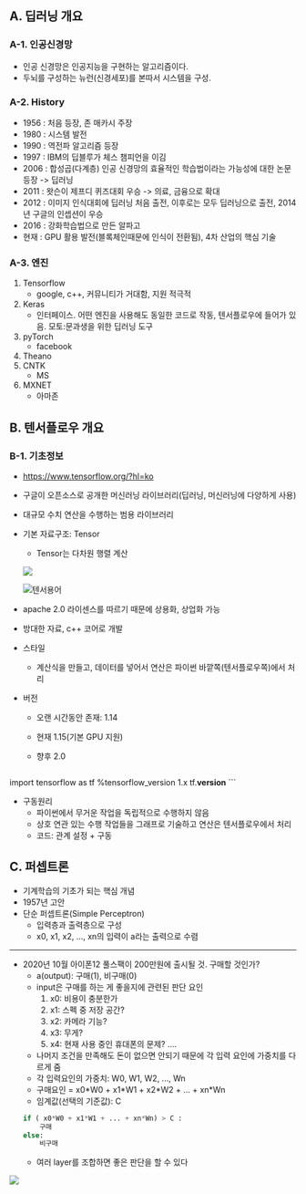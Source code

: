 ## A. 딥러닝 개요

### A-1. 인공신경망

- 인공 신경망은 인공지능을 구현하는 알고리즘이다.
- 두뇌를 구성하는 뉴런(신경세포)를 본따서 시스템을 구성.



### A-2. History
- 1956 : 처음 등장, 존 매카시 주장
- 1980 : 시스템 발전
- 1990 : 역전파 알고리즘 등장
- 1997 : IBM의 딥블루가 체스 챔피언을 이김
- 2006 : 합성곱(다계층) 인공 신경망의 효율적인 학습법이라는 가능성에 대한 논문 등장 -> 딥러닝
- 2011 : 왓슨이 제프디 퀴즈대회 우승 -> 의료, 금융으로 확대
- 2012 : 이미지 인식대회에 딥러닝 처음 출전, 이후로는 모두 딥러닝으로 출전, 2014년 구글의 인셉션이 우승
- 2016 : 강화학습법으로 만든 알파고
- 현재 : GPU 활용 발전(블록체인때문에 인식이 전환됨), 4차 산업의 핵심 기술



### A-3. 엔진
1. Tensorflow
   - google, c++, 커뮤니티가 거대함, 지원 적극적
2. Keras
   - 인터페이스. 어떤 엔진을 사용해도 동일한 코드로 작동, 텐서플로우에 들어가 있음. 모토:문과생을 위한 딥러닝 도구
3. pyTorch
   - facebook
4. Theano
5. CNTK
   - MS
6. MXNET
   - 아마존



## B. 텐서플로우 개요

### B-1. 기초정보
- https://www.tensorflow.org/?hl=ko
- 구글이 오픈소스로 공개한 머신러닝 라이브러리(딥러닝, 머신러닝에 다양하게 사용)
- 대규모 수치 연산을 수행하는 범용 라이브러리
- 기본 자료구조: Tensor
  - Tensor는 다차원 행렬 계산
  
  ![](C:\Users\admin\Documents\GitHub\pengsoo\dl\data\8.tensor.jpeg)
  
  ![텐서용어](C:\Users\admin\Documents\GitHub\pengsoo\dl\data\텐서용어.png)
- apache 2.0 라이센스를 따르기 때문에 상용화, 상업화 가능
- 방대한 자료, c++ 코어로 개발
- 스타일
  
  - 계산식을 만들고, 데이터를 넣어서 연산은 파이썬 바깥쪽(텐서플로우쪽)에서 처리
- 버전
  - 오랜 시간동안 존재: 1.14
  - 현재 1.15(기본 GPU 지원)
  - 향후 2.0

    ```python
import tensorflow as tf
%tensorflow_version 1.x
tf.__version__
    ```
- 구동원리
  - 파이썬에서 무거운 작업을 독립적으로 수행하지 않음
  - 상호 연관 있는 수행 작업들을 그래프로 기술하고 연산은 텐서플로우에서 처리
  - 코드: 관계 설정 + 구동



## C. 퍼셉트론

- 기계학습의 기초가 되는 핵심 개념
- 1957년 고안
- 단순 퍼셉트론(Simple Perceptron)
  - 입력층과 출력층으로 구성
  - x0, x1, x2, ..., xn의 입력이 a라는 출력으로 수렴

---
- 2020년 10월 아이폰12 풀스팩이 200만원에 출시될 것. 구매할 것인가?
  - a(output): 구매(1), 비구매(0)
  - input은 구매를 하는 게 좋을지에 관련된 판단 요인
    1. x0: 비용이 충분한가
    2. x1: 스펙 중 저장 공간?
    3. x2: 카메라 기능?
    4. x3: 무게?
    5. x4: 현재 사용 중인 휴대폰의 문제?
    ....
  - 나머지 조건을 만족해도 돈이 없으면 안되기 때문에 각 입력 요인에 가중치를 다르게 줌
  - 각 입력요인의 가중치: W0, W1, W2, ..., Wn
  - 구매요인 = x0\*W0 + x1\*W1 + x2\*W2 + ... + xn\*Wn
  - 임계값(선택의 기준값): C
  ```python
  if ( x0*W0 + x1*W1 + ... + xn*Wn) > C :
      구매
  else:
      비구매
  ```
  - 여러 layer를 조합하면 좋은 판단을 할 수 있다

![](C:\Users\admin\Documents\GitHub\pengsoo\dl\data\perceptron.png)